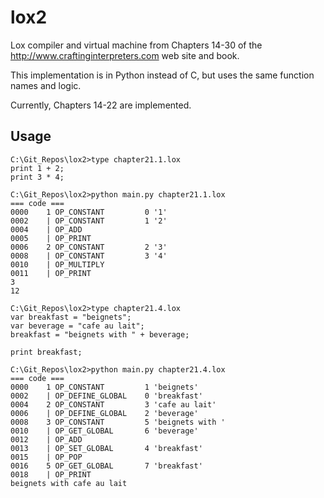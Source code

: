 # lox2

Lox compiler and virtual machine from Chapters 14-30 of the http://www.craftinginterpreters.com web site and book.

This implementation is in Python instead of C, but uses the same function
names and logic.

Currently, Chapters 14-22 are implemented.

## Usage

```
C:\Git_Repos\lox2>type chapter21.1.lox
print 1 + 2;
print 3 * 4;

C:\Git_Repos\lox2>python main.py chapter21.1.lox
=== code ===
0000    1 OP_CONSTANT         0 '1'
0002    | OP_CONSTANT         1 '2'
0004    | OP_ADD
0005    | OP_PRINT
0006    2 OP_CONSTANT         2 '3'
0008    | OP_CONSTANT         3 '4'
0010    | OP_MULTIPLY
0011    | OP_PRINT
3
12

C:\Git_Repos\lox2>type chapter21.4.lox
var breakfast = "beignets";
var beverage = "cafe au lait";
breakfast = "beignets with " + beverage;

print breakfast;

C:\Git_Repos\lox2>python main.py chapter21.4.lox
=== code ===
0000    1 OP_CONSTANT         1 'beignets'
0002    | OP_DEFINE_GLOBAL    0 'breakfast'
0004    2 OP_CONSTANT         3 'cafe au lait'
0006    | OP_DEFINE_GLOBAL    2 'beverage'
0008    3 OP_CONSTANT         5 'beignets with '
0010    | OP_GET_GLOBAL       6 'beverage'
0012    | OP_ADD
0013    | OP_SET_GLOBAL       4 'breakfast'
0015    | OP_POP
0016    5 OP_GET_GLOBAL       7 'breakfast'
0018    | OP_PRINT
beignets with cafe au lait
```
